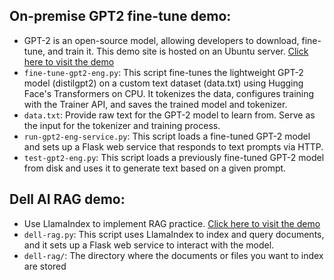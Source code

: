## On-premise GPT2 fine-tune demo:
- GPT-2 is an open-source model, allowing developers to download, fine-tune, and train it. This demo site is hosted on an Ubuntu server. [Click here to visit the demo](http://103.144.32.3:8080/gpt/demo-gpt2-eng.html)
- `fine-tune-gpt2-eng.py`: This script fine-tunes the lightweight GPT-2 model (distilgpt2) on a custom text dataset (data.txt) using Hugging Face's Transformers on CPU. It tokenizes the data, configures training with the Trainer API, and saves the trained model and tokenizer.
- `data.txt`: Provide raw text for the GPT-2 model to learn from. Serve as the input for the tokenizer and training process.
- `run-gpt2-eng-service.py`: This script loads a fine-tuned GPT-2 model and sets up a Flask web service that responds to text prompts via HTTP.
- `test-gpt2-eng.py`: This script loads a previously fine-tuned GPT-2 model from disk and uses it to generate text based on a given prompt.
## Dell AI RAG demo:
- Use LlamaIndex to implement RAG practice. [Click here to visit the demo](http://103.144.32.3:8080/gpt/demo-rag-dell.html)
- `dell-rag.py`: This script uses LlamaIndex to index and query documents, and it sets up a Flask web service to interact with the model.
- `dell-rag/`: The directory where the documents or files you want to index are stored
